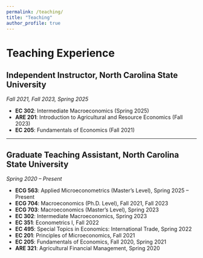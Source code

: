 ```yaml
---
permalink: /teaching/
title: "Teaching"
author_profile: true
---
```


# Teaching Experience

## Independent Instructor, North Carolina State University  
*Fall 2021, Fall 2023, Spring 2025*

- **EC 302**: Intermediate Macroeconomics (Spring 2025)  
- **ARE 201**: Introduction to Agricultural and Resource Economics (Fall 2023)  
- **EC 205**: Fundamentals of Economics (Fall 2021)  

---

## Graduate Teaching Assistant, North Carolina State University  
*Spring 2020 – Present*

- **ECG 563**: Applied Microeconometrics (Master’s Level), Spring 2025 – Present  
- **ECG 704**: Macroeconomics (Ph.D. Level), Fall 2021, Fall 2023  
- **ECG 703**: Macroeconomics (Master’s Level), Spring 2023  
- **EC 302**: Intermediate Macroeconomics, Spring 2023  
- **EC 351**: Econometrics I, Fall 2022  
- **EC 495**: Special Topics in Economics: International Trade, Spring 2022  
- **EC 201**: Principles of Microeconomics, Fall 2021  
- **EC 205**: Fundamentals of Economics, Fall 2020, Spring 2021  
- **ARE 321**: Agricultural Financial Management, Spring 2020  
